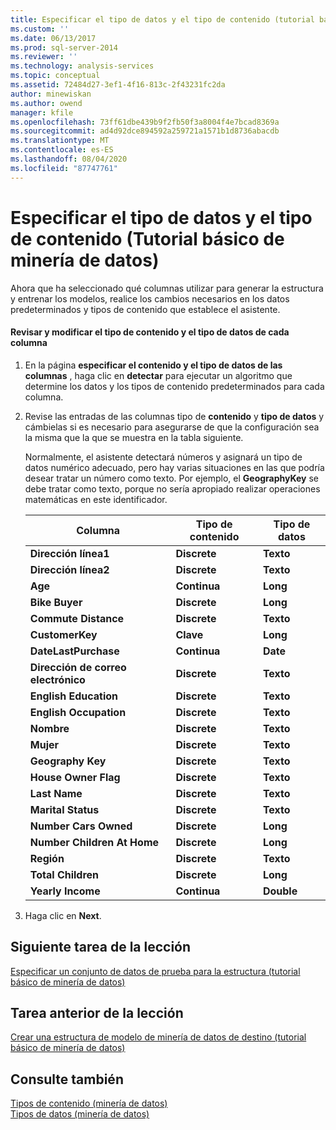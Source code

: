 ```yaml
---
title: Especificar el tipo de datos y el tipo de contenido (tutorial básico de minería de datos) | Microsoft Docs
ms.custom: ''
ms.date: 06/13/2017
ms.prod: sql-server-2014
ms.reviewer: ''
ms.technology: analysis-services
ms.topic: conceptual
ms.assetid: 72484d27-3ef1-4f16-813c-2f43231fc2da
author: minewiskan
ms.author: owend
manager: kfile
ms.openlocfilehash: 73ff61dbe439b9f2fb50f3a8004f4e7bcad8369a
ms.sourcegitcommit: ad4d92dce894592a259721a1571b1d8736abacdb
ms.translationtype: MT
ms.contentlocale: es-ES
ms.lasthandoff: 08/04/2020
ms.locfileid: "87747761"
---
```

# <a name="specifying-the-data-type-and-content-type-basic-data-mining-tutorial"></a>Especificar el tipo de datos y el tipo de contenido (Tutorial básico de minería de datos)
  Ahora que ha seleccionado qué columnas utilizar para generar la estructura y entrenar los modelos, realice los cambios necesarios en los datos predeterminados y tipos de contenido que establece el asistente.  
  
#### <a name="review-and-modify-content-type-and-data-type-for-each-column"></a>Revisar y modificar el tipo de contenido y el tipo de datos de cada columna  
  
1.  En la página **especificar el contenido y el tipo de datos de las columnas** , haga clic en **detectar** para ejecutar un algoritmo que determine los datos y los tipos de contenido predeterminados para cada columna.  
  
2.  Revise las entradas de las columnas tipo de **contenido** y **tipo de datos** y cámbielas si es necesario para asegurarse de que la configuración sea la misma que la que se muestra en la tabla siguiente.  
  
     Normalmente, el asistente detectará números y asignará un tipo de datos numérico adecuado, pero hay varias situaciones en las que podría desear tratar un número como texto. Por ejemplo, el **GeographyKey** se debe tratar como texto, porque no sería apropiado realizar operaciones matemáticas en este identificador.  
  
    |Columna|Tipo de contenido|Tipo de datos|  
    |------------|------------------|---------------|  
    |**Dirección línea1**|**Discrete**|**Texto**|  
    |**Dirección línea2**|**Discrete**|**Texto**|  
    |**Age**|**Continua**|**Long**|  
    |**Bike Buyer**|**Discrete**|**Long**|  
    |**Commute Distance**|**Discrete**|**Texto**|  
    |**CustomerKey**|**Clave**|**Long**|  
    |**DateLastPurchase**|**Continua**|**Date**|  
    |**Dirección de correo electrónico**|**Discrete**|**Texto**|  
    |**English Education**|**Discrete**|**Texto**|  
    |**English Occupation**|**Discrete**|**Texto**|  
    |**Nombre**|**Discrete**|**Texto**|  
    |**Mujer**|**Discrete**|**Texto**|  
    |**Geography Key**|**Discrete**|**Texto**|  
    |**House Owner Flag**|**Discrete**|**Texto**|  
    |**Last Name**|**Discrete**|**Texto**|  
    |**Marital Status**|**Discrete**|**Texto**|  
    |**Number Cars Owned**|**Discrete**|**Long**|  
    |**Number Children At Home**|**Discrete**|**Long**|  
    |**Región**|**Discrete**|**Texto**|  
    |**Total Children**|**Discrete**|**Long**|  
    |**Yearly Income**|**Continua**|**Double**|  
  
3.  Haga clic en **Next**.  
  
## <a name="next-task-in-lesson"></a>Siguiente tarea de la lección  
 [Especificar un conjunto de datos de prueba para la estructura &#40;tutorial básico de minería de datos&#41;](../../2014/tutorials/specifying-a-testing-data-set-for-the-structure-basic-data-mining-tutorial.md)  
  
## <a name="previous-task-in-lesson"></a>Tarea anterior de la lección  
 [Crear una estructura de modelo de minería de datos de destino &#40;tutorial básico de minería de datos&#41;](../../2014/tutorials/creating-a-targeted-mailing-mining-model-structure-basic-data-mining-tutorial.md)  
  
## <a name="see-also"></a>Consulte también  
 [Tipos de contenido &#40;minería de datos&#41;](../../2014/analysis-services/data-mining/content-types-data-mining.md)   
 [Tipos de datos &#40;minería de datos&#41;](../../2014/analysis-services/data-mining/data-types-data-mining.md)  
  
  
